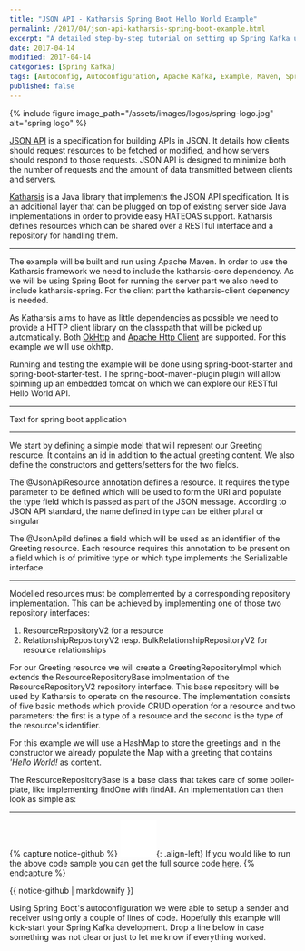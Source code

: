 ```yaml
---
title: "JSON API - Katharsis Spring Boot Hello World Example"
permalink: /2017/04/json-api-katharsis-spring-boot-example.html
excerpt: "A detailed step-by-step tutorial on setting up Spring Kafka using Spring Boot autoconfiguration."
date: 2017-04-14
modified: 2017-04-14
categories: [Spring Kafka]
tags: [Autoconfig, Autoconfiguration, Apache Kafka, Example, Maven, Spring, Spring Boot, Spring Kafka, Tutorial]
published: false
---
```


{% include figure image_path="/assets/images/logos/spring-logo.jpg" alt="spring logo" %}

[JSON API](http://jsonapi.org/) is a specification for building APIs in JSON. It details how clients should request resources to be fetched or modified, and how servers should respond to those requests. JSON API is designed to minimize both the number of requests and the amount of data transmitted between clients and servers.

[Katharsis](http://katharsis.io) is a Java library that implements the JSON API specification. It is an additional layer that can be plugged on top of existing server side Java implementations in order to provide easy HATEOAS support. Katharsis defines resources which can be shared over a RESTful interface and a repository for handling them.



---

The example will be built and run using Apache Maven. In order to use the Katharsis framework we need to include the katharsis-core dependency. As we will be using Spring Boot for running the server part we also need to include katharsis-spring. For the client part the katharsis-client depenency is needed.

As Katharsis aims to have as little dependencies as possible we need to provide a HTTP client library on the classpath that will be picked up automatically. Both [OkHttp](https://square.github.io/okhttp) and [Apache Http Client](https://hc.apache.org/httpcomponents-client-ga/index.html) are supported. For this example we will use okhttp.

Running and testing the example will be done using spring-boot-starter and spring-boot-starter-test. The spring-boot-maven-plugin plugin will allow spinning up an embedded tomcat on which we can explore our RESTful Hello World API.

---

Text for spring boot application

---

We start by defining a simple model that will represent our Greeting resource. It contains an id in addition to the actual greeting content. We also define the constructors and getters/setters for the two fields.

The @JsonApiResource annotation defines a resource. It requires the type parameter to be defined which will be used to form the URI and populate the type field which is passed as part of the JSON message. According to JSON API standard, the name defined in type can be either plural or singular

The @JsonApiId defines a field which will be used as an identifier of the Greeting resource. Each resource requires this annotation to be present on a field which is of primitive type or which type implements the Serializable interface.

---

Modelled resources must be complemented by a corresponding repository implementation. This can be achieved by implementing one of those two repository interfaces:
1. ResourceRepositoryV2 for a resource
2. RelationshipRepositoryV2 resp. BulkRelationshipRepositoryV2 for resource relationships

For our Greeting resource we will create a GreetingRepositoryImpl which extends the ResourceRepositoryBase implmentation of the ResourceRepositoryV2 repository interface. This base repository will be used by Katharsis to operate on the resource. The implementation consists of five basic methods which provide CRUD operation for a resource and two parameters: the first is a type of a resource and the second is the type of the resource's identifier.

For this example we will use a HashMap to store the greetings and in the constructor we already populate the Map with a greeting that contains <var>'Hello World!</var> as content.

The ResourceRepositoryBase is a base class that takes care of some boiler-plate, like implementing findOne with findAll. An implementation can then look as simple as:











---

{% capture notice-github %}
![github mark](/assets/images/logos/github-mark.png){: .align-left}
If you would like to run the above code sample you can get the full source code [here](https://github.com/code-not-found/spring-kafka/tree/master/spring-kafka-boot).
{% endcapture %}
<div class="notice--info">{{ notice-github | markdownify }}</div>

Using Spring Boot's autoconfiguration we were able to setup a sender and receiver using only a couple of lines of code. Hopefully this example will kick-start your Spring Kafka development. Drop a line below in case something was not clear or just to let me know if everything worked.
